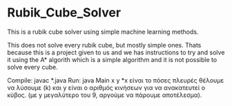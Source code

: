# Rubik_Cube_Solver
This is a rubik cube solver using simple machine learning methods.

This does not solve every rubik cube, but mostly simple ones. Thats because this is a project given to us and we has instructions to try and solve it using the A* algorith which is a simple algorithm and it is not possible to solve every cube.

Compile: javac *.java
Run: java Main x y
*x είναι το πόσες πλευρές θέλουμε να λύσουμε (k) και y είναι ο αριθμός κινήσεων για να ανακατευτεί ο κύβος. (με y μεγαλύτερο του 9, αργούμε να πάρουμε αποτέλεσμα). 
